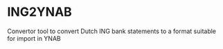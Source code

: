 # ING2YNAB
Convertor tool to convert Dutch ING bank statements to a format suitable for import in YNAB
